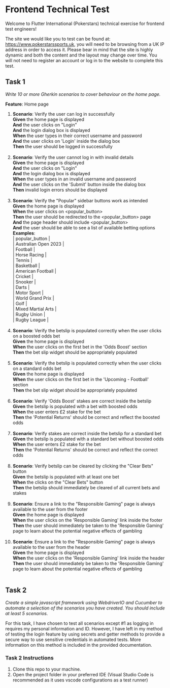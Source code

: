 # Frontend Technical Test

Welcome to Flutter International (Pokerstars) technical exercise for frontend test engineers!

The site we would like you to test can be found at: https://www.pokerstarssports.uk, you will need to be browsing from a UK IP address in order to access it. Please bear in mind that the site is highly dynamic and both the content and the layout may change over time. You will not need to register an account or log in to the website to complete this test.

## Task 1

_Write 10 or more Gherkin scenarios to cover behaviour on the home page._

**Feature**: Home page

1. **Scenario**: Verify the user can log in successfully<br/>
   **Given** the home page is displayed<br/>
   **And** the user clicks on "Login"<br/>
   **And** the login dialog box is displayed<br/>
   **When** the user types in their correct username and password<br/>
   **And** the user clicks on 'Login' inside the dialog box<br/>
   **Then** the user should be logged in successfully<br/>
   <br/>
2. **Scenario**: Verify the user cannot log in with invalid details<br/>
   **Given** the home page is displayed<br/>
   **And** the user clicks on "Login"<br/>
   **And** the login dialog box is displayed<br/>
   **When** the user types in an invalid username and password<br/>
   **And** the user clicks on the 'Submit' button inside the dialog box<br/>
   **Then** invalid login errors should be displayed<br/>
   <br/>
3. **Scenario**: Verify the "Popular" sidebar buttons work as intended<br/>
   **Given** the home page is displayed<br/>
   **When** the user clicks on <popular_button><br/>
   **Then** the user should be redirected to the <popular_button> page<br/>
   **And** the page header should include <popular_button><br/>
   **And** the user should be able to see a list of available betting options<br/>
   **Examples**:<br/>
   | popular_button | <br/>
   | Australian Open 2023 |<br/>
   | Football |<br/>
   | Horse Racing |<br/>
   | Tennis |<br/>
   | Basketball |<br/>
   | American Football |<br/>
   | Cricket |<br/>
   | Snooker |<br/>
   | Darts |<br/>
   | Motor Sport |<br/>
   | World Grand Prix |<br/>
   | Golf |<br/>
   | Mixed Martial Arts |<br/>
   | Rugby Union |<br/>
   | Rugby League |<br/>
   <br/>
4. **Scenario**: Verify the betslip is populated correctly when the user clicks on a boosted odds bet<br/>
   **Given** the home page is displayed<br/>
   **When** the user clicks on the first bet in the 'Odds Boost' section<br/>
   **Then** the bet slip widget should be appropriately populated<br/>
   <br/>
5. **Scenario**: Verify the betslip is populated correctly when the user clicks on a standard odds bet<br/>
   **Given** the home page is displayed<br/>
   **When** the user clicks on the first bet in the 'Upcoming - Football' section<br/>
   **Then** the bet slip widget should be appropriately populated<br/>
   <br/>
6. **Scenario**: Verify 'Odds Boost' stakes are correct inside the betslip<br/>
   **Given** the betslip is populated with a bet with boosted odds<br/>
   **When** the user enters £2 stake for the bet<br/>
   **Then** the 'Potential Returns' should be correct and reflect the boosted odds<br/>
   <br/>
7. **Scenario**: Verify stakes are correct inside the betslip for a standard bet<br/>
   **Given** the betslip is populated with a standard bet without boosted odds<br/>
   **When** the user enters £2 stake for the bet<br/>
   **Then** the 'Potential Returns' should be correct and reflect the correct odds<br/>
   <br/>
8. **Scenario**: Verify betslip can be cleared by clicking the "Clear Bets" button<br/>
   **Given** the betslip is populated with at least one bet<br/>
   **When** the clicks on the "Clear Bets" button<br/>
   **Then** the betslip should immediately be cleared of all current bets and stakes<br/>
   <br/>
9. **Scenario**: Ensure a link to the "Responsible Gaming" page is always available to the user from the footer<br/>
   **Given** the home page is displayed<br/>
   **When** the user clicks on the 'Responsible Gaming' link inside the footer<br/>
   **Then** the user should immediately be taken to the 'Responsible Gaming' page to learn about the potential negative effects of gambling<br/>
   <br/>
10. **Scenario**: Ensure a link to the "Responsible Gaming" page is always available to the user from the header<br/>
    **Given** the home page is displayed<br/>
    **When** the user clicks on the 'Responsible Gaming' link inside the header<br/>
    **Then** the user should immediately be taken to the 'Responsible Gaming' page to learn about the potential negative effects of gambling<br/>
    <br/>

## Task 2

_Create a simple javascript framework using WebdriverIO and Cucumber to automate a selection of the scenarios you have created. You should include at least 5 scenarios._

For this task, I have chosen to test all scenarios except #1 as logging in requires my personal information and ID. However, I have left in my method of testing the login feature by using secrets and getter methods to provide a secure way to use sensitive credentials in automated tests. More information on this method is included in the provided documentation.

### Task 2 Instructions

1. Clone this repo to your machine.
2. Open the project folder in your preferred IDE (Visual Studio Code is recommended as it uses vscode configurations as a test runner)
